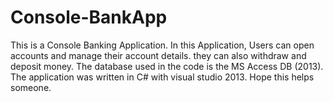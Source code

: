 # Console-BankApp
This is a Console Banking Application. 
In this Application, Users can open accounts and manage their account details. they can also withdraw and deposit money. 
The database used in the code is the MS Access DB (2013). The application was written in C# with visual studio 2013. 
Hope this helps someone.
